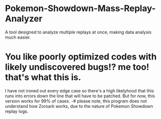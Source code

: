# Pokemon-Showdown-Mass-Replay-Analyzer
A tool designed to analyze multiple replays at once, making data analysis much easier.
# You like poorly optimized codes with likely undiscovered bugs!? me too! that's what this is.
I have not ironed out every edge case so there's a high likelyhood that this runs into errors down the line that will have to be patched.
But for now, this version works for 99% of cases.
-# please note, this program does not understand how Zoroark works, due to the nature of Pokemon Showdown replay logs.

